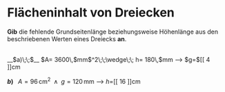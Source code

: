 <!--
version:  0.0.1

language: de


@style
input {
    text-align: center;
}

.flex-container {
    display: flex;
    flex-wrap: wrap;
    align-items: stretch;
    gap: 20px;
}

.flex-child {
    flex: 1;
    min-width: 350px;
    margin-right: 20px;
}

@media (max-width: 400px) {
    .flex-child {
        flex: 100%;
        margin-right: 0;
    }
}
@end

formula: \carry   \textcolor{red}{\scriptsize #1}
formula: \digit   \rlap{\carry{#1}}\phantom{#2}#2
formula: \permil  \text{‰}

import: https://raw.githubusercontent.com/LiaTemplates/Tikz-Jax/main/README.md

script: https://cdn.jsdelivr.net/gh/LiaTemplates/Tikz-Jax@main/dist/index.js


tags: Dreiecke, Länge, Fläche, mittel, niedrig, Angeben

comment: Berechne die unbekannte Seitenlänge aus dem Flächeninhalt einer dreieckigen Fläche. Achte auf die Einheiten.

author: Martin Lommatzsch

-->




# Flächeninhalt von Dreiecken


**Gib** die fehlende Grundseitenlänge beziehungsweise Höhenlänge aus den beschriebenen Werten eines Dreiecks **an**.

<br>


<section class="flex-container">

<div class="flex-child">
__$a)\;\;$__ $A= 3600\,$mm$^2\;\;\wedge\;\; h= 180\,$mm
--> $g=$[[  4  ]]cm

<br>
</div>

<div class="flex-child">

__$b)\;\;$__ $A= 96\,$cm$^2\;\;\wedge\;\; g= 120\,$mm
--> $h=$[[  16  ]]cm



</div>

</section>





<br>
<br>
<br>
<br>
<br>